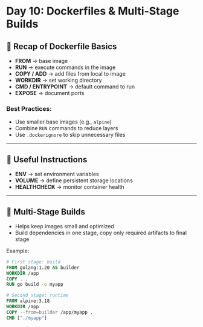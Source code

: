 # Day 10: Dockerfiles & Multi-Stage Builds

## 🔹 Recap of Dockerfile Basics
- **FROM** → base image  
- **RUN** → execute commands in the image  
- **COPY / ADD** → add files from local to image  
- **WORKDIR** → set working directory  
- **CMD / ENTRYPOINT** → default command to run  
- **EXPOSE** → document ports  

### Best Practices:
- Use smaller base images (e.g., `alpine`)
- Combine `RUN` commands to reduce layers
- Use `.dockerignore` to skip unnecessary files

---

## 🔹 Useful Instructions
- **ENV** → set environment variables  
- **VOLUME** → define persistent storage locations  
- **HEALTHCHECK** → monitor container health  

---

## 🔹 Multi-Stage Builds
- Helps keep images small and optimized  
- Build dependencies in one stage, copy only required artifacts to final stage  

Example:
```dockerfile
# First stage: build
FROM golang:1.20 AS builder
WORKDIR /app
COPY . .
RUN go build -o myapp

# Second stage: runtime
FROM alpine:3.18
WORKDIR /app
COPY --from=builder /app/myapp .
CMD ["./myapp"]
